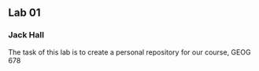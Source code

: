
## Lab 01
### Jack Hall
The task of this lab is to create a personal repository for our course, GEOG 678


